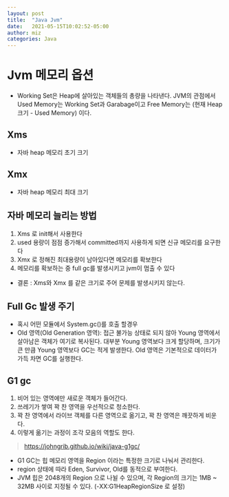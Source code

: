 ```yaml
---
layout: post
title:  "Java Jvm"
date:   2021-05-15T10:02:52-05:00
author: miz
categories: Java
---
```


# Jvm 메모리 옵션
- Working Set은 Heap에 살아있는 객체들의 총량을 나타낸다. JVM의 관점에서 Used Memory는 Working Set과 Garabage이고 Free Memory는 (현재 Heap 크기 - Used Memory) 이다.
## Xms
- 자바 heap 메모리 초기 크기

## Xmx
- 자바 heap 메모리 최대 크기

## 자바 메모리 늘리는 방법
1. Xms 로 init해서 사용한다
2. used 용량이 점점 증가해서 committed까지 사용하게 되면 신규 메모리를 요구한다
3. Xmx 로 정해진 최대용량이 남아있다면 메모리를 확보한다
4. 메모리를 확보하는 중 full gc를 발생시키고 jvm이 멈출 수 있다
- 결론 : Xms와 Xmx 를 같은 크기로 주어 문제를 발생시키지 않는다.


## Full Gc 발생 주기
- 혹시 어떤 모듈에서 System.gc()를 호출 할경우
- Old 영역(Old Generation 영역): 접근 불가능 상태로 되지 않아 Young 영역에서 살아남은 객체가 여기로 복사된다. 대부분 Young 영역보다 크게 할당하며, 크기가 큰 만큼 Young 영역보다 GC는 적게 발생한다. Old 영역은 기본적으로 데이터가 가득 차면 GC를 실행한다.

## G1 gc
1. 비어 있는 영역에만 새로운 객체가 들어간다.
2. 쓰레기가 쌓여 꽉 찬 영역을 우선적으로 청소한다.
3. 꽉 찬 영역에서 라이브 객체를 다른 영역으로 옮기고, 꽉 찬 영역은 깨끗하게 비운다.
4. 이렇게 옮기는 과정이 조각 모음의 역할도 한다.
> https://johngrib.github.io/wiki/java-g1gc/
- G1 GC는 힙 메모리 영역을 Region 이라는 특정한 크기로 나눠서 관리한다.
- region 상태에 따라 Eden, Survivor, Old를 동적으로 부여한다.
- JVM 힙은 2048개의 Region 으로 나뉠 수 있으며, 각 Region의 크기는 1MB ~ 32MB 사이로 지정될 수 있다. (-XX:G1HeapRegionSize 로 설정)
